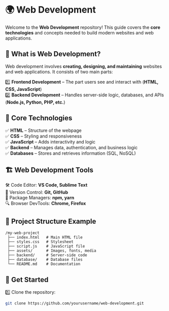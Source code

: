 # 🌍 **Web Development**  

Welcome to the **Web Development** repository! This guide covers the **core technologies** and concepts needed to build modern websites and web applications.  

## 📌 **What is Web Development?**  
Web development involves **creating, designing, and maintaining** websites and web applications. It consists of two main parts:  

1️⃣ **Frontend Development** – The part users see and interact with (**HTML, CSS, JavaScript**)  
2️⃣ **Backend Development** – Handles server-side logic, databases, and APIs (**Node.js, Python, PHP, etc.**)  

## 🚀 **Core Technologies**  
✅ **HTML** – Structure of the webpage  
✅ **CSS** – Styling and responsiveness  
✅ **JavaScript** – Adds interactivity and logic  
✅ **Backend** – Manages data, authentication, and business logic  
✅ **Databases** – Stores and retrieves information (SQL, NoSQL)  

## 🏗 **Web Development Tools**  
🛠 Code Editor: **VS Code, Sublime Text**  
📡 Version Control: **Git, GitHub**  
📁 Package Managers: **npm, yarn**  
🔍 Browser DevTools: **Chrome, Firefox**  

## 📂 **Project Structure Example**  
```
/my-web-project  
 ├── index.html   # Main HTML file  
 ├── styles.css   # Stylesheet  
 ├── script.js    # JavaScript file  
 ├── assets/      # Images, fonts, media  
 ├── backend/     # Server-side code  
 ├── database/    # Database files  
 └── README.md    # Documentation  
```  

## 🎯 **Get Started**  
1️⃣ Clone the repository:  
```bash
git clone https://github.com/yourusername/web-development.git
```  
